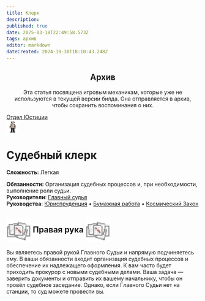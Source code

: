 ```yaml
---
title: Клерк
description: 
published: true
date: 2025-03-18T22:49:58.573Z
tags: архив
editor: markdown
dateCreated: 2024-10-30T18:10:43.248Z
---
```


<center>
<div class="warning-banner">
  <h2> Архив </h2>
  <p>Эта статья посвящена игровым механикам, которые уже не используются в текущей версии билда. Она отправляется в архив, чтобы сохранить воспоминания о них.</p><p>
</div>
</center>

<div style="display: flex; justify-content: center;">
<div class="roles-passport just">
  <div class="title just"><a href="/roles/justicedepartment">Отдел Юстиции</a></div>
  <div>
    <div><div><img src="/roles/clerk.png"></div></div>
  <div><div>
    <h1>Судебный клерк</h1>
    <p><strong>Сложность:</strong> Легкая</p>
    <strong>Обязанности:</strong> Организация судебных процессов и, при необходимости, выполнение роли судьи.<br>
    <b>Руководители</b>: <a href="/roles/chief_justice">Главный судья</a><br>
    <b>Руководства</b>: <a href="/guides/jurisprudence">Юриспруденция</a> • <a href="/guides/bureaucracy">Бумажная работа</a> • <a href="/spacelaw">Космический Закон</a>
  </div></div>
  </div>
</div>
</div> 

<h2>
  <img src="/roles/justice/32pxdoc.png" style="vertical-align: middle; width: 64px; height: 64px;">
  Правая рука
  <img src="/roles/justice/32pxdoc.png" style="vertical-align: middle; width: 64px; height: 64px;">
</h2>

Вы являетесь правой рукой Главного Судьи и напрямую подчиняетесь ему. В ваши обязанности входит организация судебных процессов и обеспечение их надлежащего оформления. К вам часто будет приходить прокурор с новыми судебными делами. Ваша задача — заверить документы и отправить их вашему начальнику, чтобы он провёл судебное заседание. Однако, если Главного Судьи нет на станции, то суд можете провести вы.




<div class="table"></div>